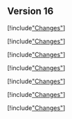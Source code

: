 
## Version 16

[!include["Changes"](./_changes16.00.md)]

[!include["Changes"](./_changes16.01.md)]

[!include["Changes"](./_changes16.02.md)]

[!include["Changes"](./_changes16.03.md)]

[!include["Changes"](./_changes16.04.md)]



[!include["Changes"](./_changes16.06.md)]

[!include["Changes"](./_changes16.07.md)]

